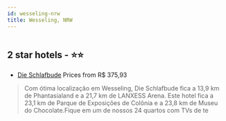 ```yaml
---
id: wesseling-nrw
title: Wesseling, NRW
---
```


<center><img src="https://i.travelapi.com/hotels/39000000/38900000/38897900/38897878/85ada227_z.jpg" alt="" /></center>


##  2 star hotels - ⭐️⭐️

-    [Die Schlafbude](https://us.hurb.com/hotels/wesseling/die-schlafbude-HT-AHID?cmp=18055) Prices from R$ 375,93
   > Com ótima localização em Wesseling, Die Schlafbude fica a 13,9 km de Phantasialand e a 21,7 km de LANXESS Arena.  Este hotel fica a 23,1 km de Parque de Exposições de Colônia e a 23,8 km de Museu do Chocolate.Fique em um de nossos 24 quartos com TVs de te
